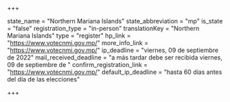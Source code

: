 +++

state_name = "Northern Mariana Islands"
state_abbreviation = "mp"
is_state = "false"
registration_type = "in-person"
translationKey = "Northern Mariana Islands"
type = "register"
hp_link = "https://www.votecnmi.gov.mp/"
more_info_link = "https://www.votecnmi.gov.mp/"
ip_deadline = "viernes, 09 de septiembre de 2022"
mail_received_deadline = "a más tardar debe ser recibida viernes, 09 de septiembre de "
confirm_registration_link = "https://www.votecnmi.gov.mp/"
default_ip_deadline = "hasta 60 días antes del día de las elecciones"

+++
